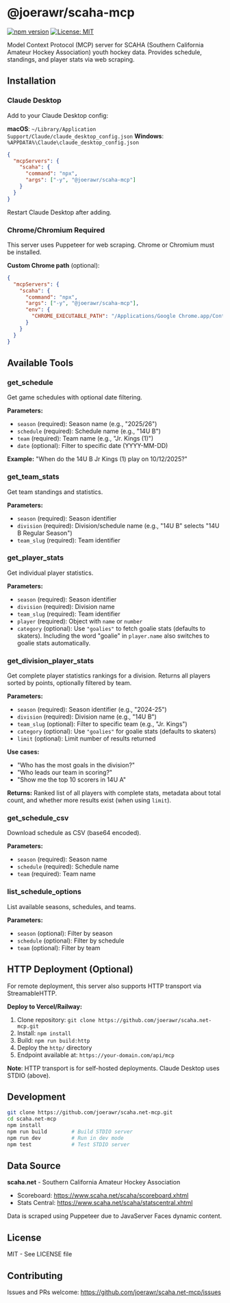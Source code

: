# @joerawr/scaha-mcp

[![npm version](https://badge.fury.io/js/@joerawr%2Fscaha-mcp.svg)](https://www.npmjs.com/package/@joerawr/scaha-mcp)
[![License: MIT](https://img.shields.io/badge/License-MIT-yellow.svg)](https://opensource.org/licenses/MIT)

Model Context Protocol (MCP) server for SCAHA (Southern California Amateur Hockey Association) youth hockey data. Provides schedule, standings, and player stats via web scraping.

## Installation

### Claude Desktop

Add to your Claude Desktop config:

**macOS**: `~/Library/Application Support/Claude/claude_desktop_config.json`
**Windows**: `%APPDATA%\Claude\claude_desktop_config.json`

```json
{
  "mcpServers": {
    "scaha": {
      "command": "npx",
      "args": ["-y", "@joerawr/scaha-mcp"]
    }
  }
}
```

Restart Claude Desktop after adding.

### Chrome/Chromium Required

This server uses Puppeteer for web scraping. Chrome or Chromium must be installed.

**Custom Chrome path** (optional):
```json
{
  "mcpServers": {
    "scaha": {
      "command": "npx",
      "args": ["-y", "@joerawr/scaha-mcp"],
      "env": {
        "CHROME_EXECUTABLE_PATH": "/Applications/Google Chrome.app/Contents/MacOS/Google Chrome"
      }
    }
  }
}
```

## Available Tools

### get_schedule
Get game schedules with optional date filtering.

**Parameters:**
- `season` (required): Season name (e.g., "2025/26")
- `schedule` (required): Schedule name (e.g., "14U B")
- `team` (required): Team name (e.g., "Jr. Kings (1)")
- `date` (optional): Filter to specific date (YYYY-MM-DD)

**Example:** "When do the 14U B Jr Kings (1) play on 10/12/2025?"

### get_team_stats
Get team standings and statistics.

**Parameters:**
- `season` (required): Season identifier
- `division` (required): Division/schedule name (e.g., "14U B" selects "14U B Regular Season")
- `team_slug` (required): Team identifier

### get_player_stats
Get individual player statistics.

**Parameters:**
- `season` (required): Season identifier
- `division` (required): Division name
- `team_slug` (required): Team identifier
- `player` (required): Object with `name` or `number`
- `category` (optional): Use `"goalies"` to fetch goalie stats (defaults to skaters). Including the word "goalie" in `player.name` also switches to goalie stats automatically.

### get_division_player_stats
Get complete player statistics rankings for a division. Returns all players sorted by points, optionally filtered by team.

**Parameters:**
- `season` (required): Season identifier (e.g., "2024-25")
- `division` (required): Division name (e.g., "14U B")
- `team_slug` (optional): Filter to specific team (e.g., "Jr. Kings")
- `category` (optional): Use `"goalies"` for goalie stats (defaults to skaters)
- `limit` (optional): Limit number of results returned

**Use cases:**
- "Who has the most goals in the division?"
- "Who leads our team in scoring?"
- "Show me the top 10 scorers in 14U A"

**Returns:** Ranked list of all players with complete stats, metadata about total count, and whether more results exist (when using `limit`).

### get_schedule_csv
Download schedule as CSV (base64 encoded).

**Parameters:**
- `season` (required): Season name
- `schedule` (required): Schedule name
- `team` (required): Team name

### list_schedule_options
List available seasons, schedules, and teams.

**Parameters:**
- `season` (optional): Filter by season
- `schedule` (optional): Filter by schedule
- `team` (optional): Filter by team

## HTTP Deployment (Optional)

For remote deployment, this server also supports HTTP transport via StreamableHTTP.

**Deploy to Vercel/Railway:**
1. Clone repository: `git clone https://github.com/joerawr/scaha.net-mcp.git`
2. Install: `npm install`
3. Build: `npm run build:http`
4. Deploy the `http/` directory
5. Endpoint available at: `https://your-domain.com/api/mcp`

**Note**: HTTP transport is for self-hosted deployments. Claude Desktop uses STDIO (above).

## Development

```bash
git clone https://github.com/joerawr/scaha.net-mcp.git
cd scaha.net-mcp
npm install
npm run build        # Build STDIO server
npm run dev          # Run in dev mode
npm test             # Test STDIO server
```

## Data Source

**scaha.net** - Southern California Amateur Hockey Association
- Scoreboard: https://www.scaha.net/scaha/scoreboard.xhtml
- Stats Central: https://www.scaha.net/scaha/statscentral.xhtml

Data is scraped using Puppeteer due to JavaServer Faces dynamic content.

## License

MIT - See LICENSE file

## Contributing

Issues and PRs welcome: https://github.com/joerawr/scaha.net-mcp/issues
